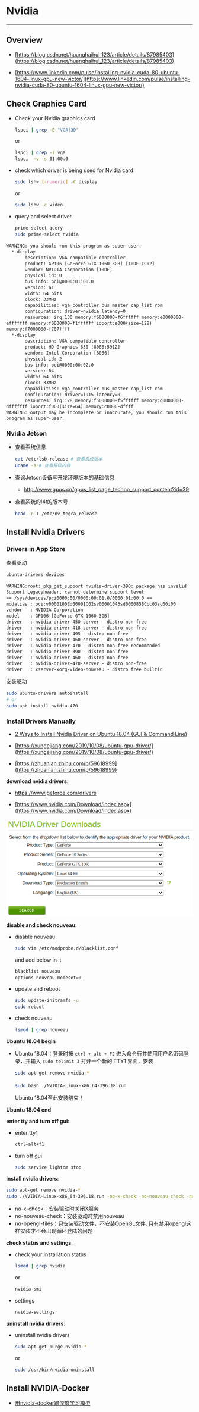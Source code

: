 # Nvidia

---

## Overview

- [https://blog.csdn.net/huanghaihui_123/article/details/87985403](https://blog.csdn.net/huanghaihui_123/article/details/87985403)

- [https://www.linkedin.com/pulse/installing-nvidia-cuda-80-ubuntu-1604-linux-gpu-new-victor/](https://www.linkedin.com/pulse/installing-nvidia-cuda-80-ubuntu-1604-linux-gpu-new-victor/)

## Check Graphics Card

* Check your Nvidia graphics card
  ```sh
  lspci | grep -E "VGA|3D"
  ```
  or
  ```sh
  lspci | grep -i vga
  lspci  -v -s 01:00.0
  ```

* check which driver is being used for Nvidia card
  ```sh
  sudo lshw [-numeric] -C display 
  ```
  or
  ```sh
  sudo lshw -c video
  ```

* query and select driver
  ```sh
  prime-select query
  sudo prime-select nvidia
  ```

```title="output"
WARNING: you should run this program as super-user.
  *-display                 
       description: VGA compatible controller
       product: GP106 [GeForce GTX 1060 3GB] [10DE:1C02]
       vendor: NVIDIA Corporation [10DE]
       physical id: 0
       bus info: pci@0000:01:00.0
       version: a1
       width: 64 bits
       clock: 33MHz
       capabilities: vga_controller bus_master cap_list rom
       configuration: driver=nvidia latency=0
       resources: irq:130 memory:f6000000-f6ffffff memory:e0000000-efffffff memory:f0000000-f1ffffff ioport:e000(size=128) memory:f7000000-f707ffff
  *-display
       description: VGA compatible controller
       product: HD Graphics 630 [8086:5912]
       vendor: Intel Corporation [8086]
       physical id: 2
       bus info: pci@0000:00:02.0
       version: 04
       width: 64 bits
       clock: 33MHz
       capabilities: vga_controller bus_master cap_list rom
       configuration: driver=i915 latency=0
       resources: irq:128 memory:f5000000-f5ffffff memory:d0000000-dfffffff ioport:f000(size=64) memory:c0000-dffff
WARNING: output may be incomplete or inaccurate, you should run this program as super-user.
```

### Nvidia Jetson

* 查看系统信息
  ```sh
  cat /etc/lsb-release # 查看系统版本
  uname -a # 查看系统内核
  ```

* 查询Jetson设备与开发环境版本的基础信息
    - http://www.gpus.cn/gpus_list_page_techno_support_content?id=39  

* 查看系统的l4t的版本号
  ```sh
  head -n 1 /etc/nv_tegra_release
  ```


## Install Nvidia Drivers

###  Drivers in App Store

查看驱动

```sh
ubuntu-drivers devices
```

```title="output"
WARNING:root:_pkg_get_support nvidia-driver-390: package has invalid Support Legacyheader, cannot determine support level
== /sys/devices/pci0000:00/0000:00:01.0/0000:01:00.0 ==
modalias : pci:v000010DEd00001C02sv00001043sd000085BCbc03sc00i00
vendor   : NVIDIA Corporation
model    : GP106 [GeForce GTX 1060 3GB]
driver   : nvidia-driver-450-server - distro non-free
driver   : nvidia-driver-418-server - distro non-free
driver   : nvidia-driver-495 - distro non-free
driver   : nvidia-driver-460-server - distro non-free
driver   : nvidia-driver-470 - distro non-free recommended
driver   : nvidia-driver-390 - distro non-free
driver   : nvidia-driver-460 - distro non-free
driver   : nvidia-driver-470-server - distro non-free
driver   : xserver-xorg-video-nouveau - distro free builtin
```

安装驱动

```sh
sudo ubuntu-drivers autoinstall
# or
sudo apt install nvidia-470
```

### Install Drivers Manually

* [2 Ways to Install Nvidia Driver on Ubuntu 18.04 (GUI & Command Line)](https://www.linuxbabe.com/ubuntu/install-nvidia-driver-ubuntu-18-04)

* [https://xungejiang.com/2019/10/08/ubuntu-gpu-driver/](https://xungejiang.com/2019/10/08/ubuntu-gpu-driver/)

* [https://zhuanlan.zhihu.com/p/59618999](https://zhuanlan.zhihu.com/p/59618999)


**download nvidia drivers**:

* https://www.geforce.com/drivers

* [https://www.nvidia.com/Download/index.aspx](https://www.nvidia.com/Download/index.aspx)

<p align="center">
  <img src="../../img/dl_nvidia_driver.png"/>
</p>

**disable and check nouveau**:

* disable nouveau  
  ```sh
  sudo vim /etc/modprobe.d/blacklist.conf
  ```
  and add below in it
  ```sh
  blacklist nouveau
  options nouveau modeset=0
  ```
* update and reboot
  ```sh
  sudo update-initramfs -u
  sudo reboot
  ```
* check nouveau
  ```sh
  lsmod | grep nouveau
  ```

**Ubuntu 18.04 begin**

- Ubuntu 18.04：登录时按 `ctrl + alt + F2` 进入命令行并使用用户名密码登录，并输入 `sudo telinit 3` 打开一个新的 TTY1 界面，安装
    
    ```bash
    sudo apt-get remove nvidia-*
    
    sudo bash ./NVIDIA-Linux-x86_64-396.18.run
    ```
    
    Ubuntu 18.04至此安装结束！

**Ubuntu 18.04 end**

**enter tty and turn off gui**:

* enter tty1
  ```sh
  ctrl+alt+f1
  ```
* turn off gui
  ```sh
  sudo service lightdm stop
  ```

**install nvidia drivers**:

```sh
sudo apt-get remove nvidia-*
sudo ./NVIDIA-Linux-x86_64-396.18.run -no-x-check -no-nouveau-check -no-opengl-files
```

- no-x-check：安装驱动时关闭X服务
- no-nouveau-check：安装驱动时禁用nouveau
- no-opengl-files：只安装驱动文件，不安装OpenGL文件, 只有禁用opengl这样安装才不会出现循环登陆的问题

**check status and settings**:

* check your installation status
  ```sh
  lsmod | grep nvidia
  ```
  or
  ```sh
  nvidia-smi
  ```

* settings
  ```sh
  nvidia-settings
  ```

**uninstall nvidia drivers**:

* uninstall nvidia drivers
  ```sh
  sudo apt-get purge nvidia-*
  ```
  or
  ```sh
  sudo /usr/bin/nvidia-uninstall
  ```

## Install NVIDIA-Docker

* [用nvidia-docker跑深度学习模型](https://blog.csdn.net/weixin_42749767/article/details/82934294)

